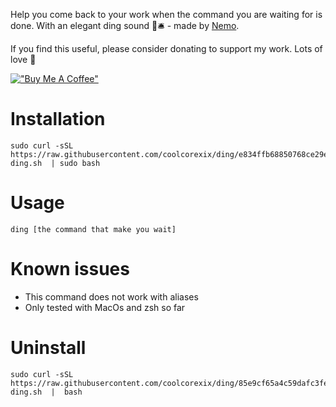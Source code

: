 Help you come back to your work when the command you are waiting for is done. With an elegant ding sound 🤌🛎 - made by [Nemo](https://twitter.com/phamhuyphat).

If you find this useful, please consider donating to support my work. Lots of love 🙏

[!["Buy Me A Coffee"](https://www.buymeacoffee.com/assets/img/custom_images/orange_img.png)](https://www.buymeacoffee.com/coolcorexil)




# Installation

```shell
sudo curl -sSL https://raw.githubusercontent.com/coolcorexix/ding/e834ffb68850768ce29ec822d1ebbf4b110350c7/install-ding.sh  | sudo bash
```

# Usage

```shell
ding [the command that make you wait]
```

# Known issues
- This command does not work with aliases
- Only tested with MacOs and zsh so far

# Uninstall

```shell
sudo curl -sSL https://raw.githubusercontent.com/coolcorexix/ding/85e9cf65a4c59dafc3fee8d5fd8d746762530392/uninstall-ding.sh  |  bash
```
